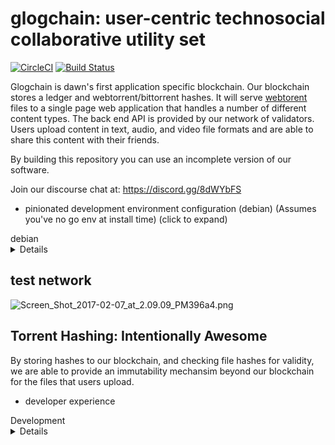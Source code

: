 # glogchain: user-centric technosocial collaborative utility set

[![CircleCI](https://circleci.com/gh/dawn-network/glogchain/tree/master.svg?style=svg)](https://circleci.com/gh/dawn-network/glogchain/tree/master)
[![Build Status](http://163.172.170.63/api/badges/dawn-network/glogchain/status.svg)](http://163.172.170.63/dawn-network/glogchain)


Glogchain is dawn's first application specific blockchain.  Our blockchain stores a ledger and webtorrent/bittorrent hashes.  It will serve [webtorent](webtorrent.io) files to a single page web application that handles a number of different content types.  The back end API is provided by our network of validators.  Users upload content in text, audio, and video file formats and are able to share this content with their friends.  

By building this repository you can use an incomplete version of our software.

Join our discourse chat at: https://discord.gg/8dWYbFS 

* pinionated development environment configuration (debian) (Assumes you've no go env at install time) (click to expand)
<summary>debian</summary>
<details>
IDEs
* Jetbrains Gogland
* VSCode
* Vim

```
apt install build-essential bison
bash < <(curl -s -S -L https://raw.githubusercontent.com/moovweb/gvm/master/binscripts/gvm-installer)
source /home/$USER/.gvm/scripts/gvm
gvm use go1.8
gvm install go1.8 --default
mkdir $GOPATH/bin
go get -u github.com/tendermint/tendermint/...
cd $GOPATH/src/github.com/tendermint/tendermint
make install
go get -u github.com/dawn-network/glogchain/...
cd $GOPATH/src/github.com/dawn-network/glogchain
glide install

```
</details>


## test network
![Screen_Shot_2017-02-07_at_2.09.09_PM396a4.png](http://www.steemimg.com/images/2017/02/07/Screen_Shot_2017-02-07_at_2.09.09_PM396a4.png)

## Torrent Hashing: Intentionally Awesome

By storing hashes to our blockchain, and checking file hashes for validity, we are able to provide an immutability mechansim beyond our blockchain for the files that users upload.  

* developer experience
<summary>Development</summary>
<details>
IDEs
* Jetbrains Gogland
* VSCode
* Vim
[![Router6d7376.md.png](http://www.steemimg.com/images/2017/02/07/Router6d7376.md.png)](http://www.steemimg.com/image/GhYv7)

We have made a router, the Dawn R1, which happens to handily double as a computer which is equipped with a modern x86 CPU and adequate RAM and SSD storage.  This router makes an ideal development setup and comes pre-stocked with an opinionated golang development environment.  Developers do not need this router to participate, however fresh developers and experts alike will appreciate its isolated development environment.  If you've any questions about the router or would like to buy one (sold at cost to developers who have made code commits to our projects) please contact Jacob Gadikian at faddat@gmail.com on google hangouts.  

## Privacy
![Screenshotfrom2017-02-0714-13-47dd71e.png](http://www.steemimg.com/images/2017/02/07/Screenshotfrom2017-02-0714-13-47dd71e.png)
This.

Privacy is implemented as follows:

* Public - Shared far and wide
* Private - Restricted to a key-holding group of individuals.  Users who do not possess the needed key are not allowed to decrypt private content.  

## seed nodes
Please see @baabeetaa's [guide to creating non-validator nodes](https://github.com/dawn-network/glogchain/wiki/Create-local-testnet).  Seed addresses are listed there and you should be able to join our test network.

## binaries
Binaries for OSX, Linux, and windows will be available shortly. 

## Coin and inflation
To ensure its survival in perpetuity, we have implemented a cryptocurrency system called Ray in glogchain.  One unit of currency is created with each block, forever.  This means that while early years will have a high inflation rate, actual currency supply after the 10th year or so will ahve relatively low inflation.  Given that content distribution and storage in this manner is at an infant state, we feel that ensuring a high enough validator count and a high (90%) rate of payments to creators based on hit count + eyeball-time will distribute the network's creative rays in a manner that reflects reality.  

## Tendermint and Cosmos
We are of course huge fans of the tendermint blockchain toolkit, and of the inter-network of blocckahins called cosmos.  For more information, please see their whitepaper.  

## Piracy

We encourage users to upload works to which they own the copyright.  Our seeders must unfortunately stop seeding files determined to contain copyrighted content not owned by the user.  Users may also choose to copyleft their content, or license it as they see fit.  The difference is that in our implementation, users drive decisionmaking about copyright, not a cabal of governmnet backed companies that have been around as long as recorded music. 
